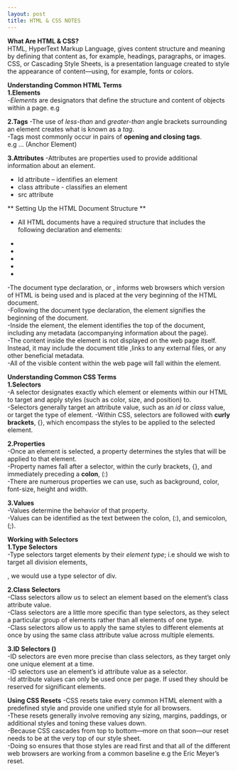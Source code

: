 ```yaml
---
layout: post
title: HTML & CSS NOTES 
---
```

**What Are HTML & CSS?**<br/>
HTML, HyperText Markup Language, gives content structure and meaning by defining that content as, for example,
headings, paragraphs, or images. <br/>
CSS, or Cascading Style Sheets, is a presentation language created to style the
appearance of content—using, for example, fonts or colors.<br/>

 **Understanding Common HTML Terms**<br/>
**1.Elements**<br/>
-*Elements* are designators that define the structure and content of objects within a page.
e.g <a><br/>

**2.Tags**
-The use of *less-than* and *greater-than* angle brackets surrounding an element creates what is known as a *tag*.<br/>
-Tags most commonly occur in pairs of **opening and closing tags**.<br/>
e.g <a>...</a> (Anchor Element)<br/>

**3.Attributes**
-Attributes are properties used to provide additional information about an element.<br/>
<ul>
 <li>Id attribute – identifies an element</li>
 <li>class attribute - classifies an element</li>
 <li>src attribute</li>
 </ul>
 
 ** Setting Up the HTML Document Structure **<br/>
 
- All HTML documents have a required structure that includes the following declaration and elements:
<ul>
 <li><!DOCTYPE html><li/>
 <li><html></li>
 <li><head></li>
<li><body></li>
</ul>

-The document type declaration, or <!DOCTYPE html>, informs web browsers which version of HTML is being used and is placed at the very beginning of the HTML document.<br/>
-Following the document type declaration, the <html> element signifies the beginning of the document.<br/>
-Inside the <html> element, the <head> element identifies the top of the document, including any metadata (accompanying information about the page).<br/>
-The content inside the <head> element is not displayed on the web page itself. Instead, it may include the document title ,links to any external files, or any other beneficial metadata.<br/>
-All of the visible content within the web page will fall within the <body> element.<br/>

**Understanding Common CSS Terms**<br/>
**1.Selectors**<br/>
-A selector designates exactly which element or elements within our HTML to target and apply styles (such as color, size, and position) to.<br/>
-Selectors generally target an attribute value, such as an *id* or *class* value, or target the type of element.
-Within CSS, selectors are followed with **curly brackets**, {}, which encompass the styles to be applied to the selected element.<br/>

**2.Properties**<br/>
-Once an element is selected, a property determines the styles that will be applied to that element.<br/>
-Property names fall after a selector, within the curly brackets, {}, and immediately preceding a **colon**, (:)<br/>
-There are numerous properties we can use, such as background, color, font-size, height and width.<br/>

**3.Values**<br/>
-Values determine the behavior of that property.<br/>
-Values can be identified as the text between the colon, (:), and semicolon, (;).<br/>

**Working with Selectors**<br/>
**1.Type Selectors**<br/>
-Type selectors target elements by their *element type*; i.e should we wish to target all division elements, <div>, we would use a type selector of div.<br>

**2.Class Selectors**<br/>
-Class selectors allow us to select an element based on the element’s class attribute value.<br/>
-Class selectors are a little more specific than type selectors, as they select a particular group of elements rather than all elements of one type.<br/>
-Class selectors allow us to apply the same styles to different elements at once by using the same class attribute value across multiple elements.<br/>

**3.ID Selectors (<id>)**<br/>
-ID selectors are even more precise than class selectors, as they target only one unique element at a time.<br/>
-ID selectors use an element’s id attribute value as a selector.<br/>
-Id attribute values can only be used once per page. If used they should be reserved for significant elements.<br>

**Using CSS Resets**
-CSS resets take every common HTML element with a predefined style and provide one unified style for all browsers.<br/>
-These resets generally involve removing any sizing, margins, paddings, or additional styles and toning these values down.<br/>
-Because CSS cascades from top to bottom—more on that soon—our reset needs to be at the very top of our style sheet.<br/>
-Doing so ensures that those styles are read first and that all of the different web browsers are working from a common baseline e.g the Eric Meyer’s reset.<br/>
